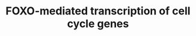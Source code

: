 ---
annotations:
- id: PW:0000717
  parent: regulatory pathway
  type: Pathway Ontology
  value: forkhead class O signaling pathway
- id: PW:0000085
  parent: regulatory pathway
  type: Pathway Ontology
  value: pathway pertinent to DNA replication and repair, cell cycle, maintenance
    of genomic integrity, RNA and protein biosynthesis
authors:
- ReactomeTeam
- DeSl
description: FOXO transcription factors induce expression of several genes that negatively
  regulate proliferation of different cell types, such as erythroid progenitors (Bakker
  et al. 2004, Wang et al. 2015) and neuroepithelial progenitor cells in the telencephalon
  (Seoane et al. 2004).<br>Transcription of cyclin-dependent kinase (CDK) inhibitors
  CDKN1A (p21Cip1) is directly stimulated by FOXO1, FOXO3 and FOXO4 (Seoane et al.
  2004, Tinkum et al. 2013). FOXO transcription factors can cooperate with the SMAD2/3:SMAD4
  complex to induce CDKN1A transcription in response to TGF-beta signaling (Seoane
  et al. 2004).<br>FOXO transcription factors FOXO1, FOXO3 and FOXO4 stimulate transcription
  of the CDKN1B (p27Kip1) gene, but direct binding of FOXOs to the CDKN1B gene locus
  has not been demonstrated (Dijkers et al. 2000, Medema et al. 2000, Lees et al.
  2008).<br>FOXO3 and FOXO4, and possibly FOXO1, directly stimulate transcription
  of the GADD45A  gene (Tran et al. 2002, Furukawa Hibi et al. 2002, Hughes et al.
  2011, Sengupta et al. 2011, Ju et al. 2014).<br>Transcription of the retinoblastoma
  family protein RBL2 (p130), involved in the maintenance of quiescent (G0) state,
  is directly stimulated by FOXO1, FOXO3 and FOXO4 (Kops et al. 2002, Chen et al.
  2006).<br>Transcription of the anti-proliferative protein CCNG2 is directly stimulated
  by FOXO1 and FOXO3, and possibly FOXO4 (Martinez Gac et al. 2004, Chen et al. 2006).
  Transcription of the anti-proliferative protein BTG1 is directly stimulated by FOXO3
  (Bakker et al. 2004, Bakker et al. 2007, Wang et al. 2015).<br>Transcription of
  CAV1, encoding caveolin-1, involved in negative regulation of growth factor receptor
  signaling and establishment of quiescent cell phenotype, is directly stimulated
  by FOXO1 and FOXO3 (van den Heuvel et al. 2005, Roy et al. 2008, Nho et al. 2013,
  Sisci et al. 2013).<br>FOXO1 and FOXO3 promote transcription of the KLF4 gene, encoding
  a transcription factor Krueppel-like factor 4, which inhibits proliferation of mouse
  B cells (Yusuf et al. 2008).<br> FOXO1, together with the p-2S-SMAD2/3:SMAD4 complex,
  stimulates transcription of the MSTN gene, encoding myostatin, a TGF-beta family
  member that stimulates differentiation of myoblasts (Allen and Unterman 2007).  View
  original pathway at [http://www.reactome.org/PathwayBrowser/#DIAGRAM=9617828 Reactome].
last-edited: 2021-01-25
organisms:
- Homo sapiens
redirect_from:
- /index.php/Pathway:WP4989
- /instance/WP4989
revision: null
schema-jsonld:
- '@context': https://schema.org/
  '@id': https://wikipathways.github.io/pathways/WP4989.html
  '@type': Dataset
  creator:
    '@type': Organization
    name: WikiPathways
  description: FOXO transcription factors induce expression of several genes that
    negatively regulate proliferation of different cell types, such as erythroid progenitors
    (Bakker et al. 2004, Wang et al. 2015) and neuroepithelial progenitor cells in
    the telencephalon (Seoane et al. 2004).<br>Transcription of cyclin-dependent kinase
    (CDK) inhibitors CDKN1A (p21Cip1) is directly stimulated by FOXO1, FOXO3 and FOXO4
    (Seoane et al. 2004, Tinkum et al. 2013). FOXO transcription factors can cooperate
    with the SMAD2/3:SMAD4 complex to induce CDKN1A transcription in response to TGF-beta
    signaling (Seoane et al. 2004).<br>FOXO transcription factors FOXO1, FOXO3 and
    FOXO4 stimulate transcription of the CDKN1B (p27Kip1) gene, but direct binding
    of FOXOs to the CDKN1B gene locus has not been demonstrated (Dijkers et al. 2000,
    Medema et al. 2000, Lees et al. 2008).<br>FOXO3 and FOXO4, and possibly FOXO1,
    directly stimulate transcription of the GADD45A  gene (Tran et al. 2002, Furukawa
    Hibi et al. 2002, Hughes et al. 2011, Sengupta et al. 2011, Ju et al. 2014).<br>Transcription
    of the retinoblastoma family protein RBL2 (p130), involved in the maintenance
    of quiescent (G0) state, is directly stimulated by FOXO1, FOXO3 and FOXO4 (Kops
    et al. 2002, Chen et al. 2006).<br>Transcription of the anti-proliferative protein
    CCNG2 is directly stimulated by FOXO1 and FOXO3, and possibly FOXO4 (Martinez
    Gac et al. 2004, Chen et al. 2006). Transcription of the anti-proliferative protein
    BTG1 is directly stimulated by FOXO3 (Bakker et al. 2004, Bakker et al. 2007,
    Wang et al. 2015).<br>Transcription of CAV1, encoding caveolin-1, involved in
    negative regulation of growth factor receptor signaling and establishment of quiescent
    cell phenotype, is directly stimulated by FOXO1 and FOXO3 (van den Heuvel et al.
    2005, Roy et al. 2008, Nho et al. 2013, Sisci et al. 2013).<br>FOXO1 and FOXO3
    promote transcription of the KLF4 gene, encoding a transcription factor Krueppel-like
    factor 4, which inhibits proliferation of mouse B cells (Yusuf et al. 2008).<br>
    FOXO1, together with the p-2S-SMAD2/3:SMAD4 complex, stimulates transcription
    of the MSTN gene, encoding myostatin, a TGF-beta family member that stimulates
    differentiation of myoblasts (Allen and Unterman 2007).  View original pathway
    at [http://www.reactome.org/PathwayBrowser/#DIAGRAM=9617828 Reactome].
  keywords:
  - BTG1
  - BTG1 gene
  - 'BTG1 gene '
  - CAV1
  - CAV1 gene
  - 'CAV1 gene '
  - CCNG2
  - CCNG2 gene
  - 'CCNG2 gene '
  - CDKN1A
  - CDKN1A gene
  - 'CDKN1A gene '
  - CDKN1A mRNA
  - 'CDKN1A mRNA '
  - CDKN1B
  - CDKN1B gene
  - Complex
  - FOXG1
  - 'FOXG1 '
  - FOXG1:FOXO3,(FOXO1,FOXO4):p-2S-SMAD2/3:SMAD4
  - FOXO1
  - 'FOXO1 '
  - FOXO1,(FOXO3):KLF4
  - FOXO1,FOXO3
  - FOXO1,FOXO3,(FOXO4)
  - FOXO1,FOXO3,(FOXO4):CCNG2 gene
  - FOXO1,FOXO3,FOXO4
  - FOXO1,FOXO3,FOXO4:CDKN1A gene
  - FOXO1,FOXO3,FOXO4:RBL2 gene
  - FOXO1,FOXO3,FOXO4:p-2S-SMAD2/3:SMAD4
  - FOXO1,FOXO3:CAV1
  - FOXO1,FOXO3:KLF4
  - FOXO1:p-2S-SMAD2/3:SMAD4:MSTN gene
  - FOXO3
  - 'FOXO3 '
  - FOXO3,(FOXO1,FOXO4):p-2S-SMAD2/3:SMAD4
  - FOXO3,(FOXO1,FOXO4):p-2S-SMAD2/3:SMAD4:CDKN1A gene
  - FOXO3,FOXO4,(FOXO1)
  - FOXO3,FOXO4,(FOXO1):GADD45A gene
  - FOXO3:BTG1 gene
  - 'FOXO4 '
  - GADD45A
  - GADD45A gene
  - 'GADD45A gene '
  - KLF4
  - KLF4 gene
  - 'KLF4 gene '
  - 'MSTN '
  - MSTN gene
  - 'MSTN gene '
  - MSTN homodimer
  - PCBP4
  - 'PCBP4 '
  - PCBP4:CDKN1A mRNA
  - RBL2
  - RBL2 gene
  - 'RBL2 gene '
  - 'SMAD4 '
  - Signaling by
  - TGF-beta Receptor
  - gene
  - p-2S-SMAD2/3:SMAD4
  - 'p-S423,S425-SMAD3 '
  - 'p-S465,S467-SMAD2 '
  license: CC0
  name: FOXO-mediated transcription of cell cycle genes
seo: CreativeWork
title: FOXO-mediated transcription of cell cycle genes
wpid: WP4989
---